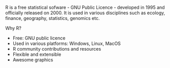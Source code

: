 R is a free statistical sofware - GNU Public Licence - developed in 1995 and officially released on 2000. It is used in various disciplines such as ecology, finance, geography, statistics, genomics etc.

Why R?
- Free: GNU public licence
- Used in various platforms: Windows, Linux, MacOS 
- R community contributions and resources
- Flexible and extensible
- Awesome graphics
